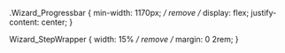 .Wizard_Progressbar {
  min-width: 1170px; */ remove /*
  display: flex;
  justify-content: center;
}


Wizard_StepWrapper {
	width: 15% */ remove /*
   margin: 0 2rem;
}